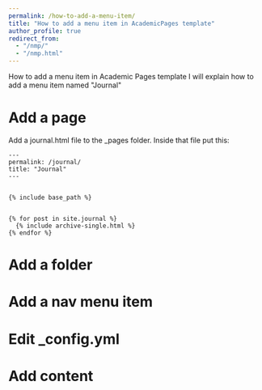 ```yaml
---
permalink: /how-to-add-a-menu-item/
title: "How to add a menu item in AcademicPages template"
author_profile: true
redirect_from: 
  - "/nmp/"
  - "/nmp.html"
---
```


How to add a menu item in Academic Pages template
I will explain how to add a menu item named "Journal"

Add a page
======
Add a journal.html file to the _pages folder.  Inside that file put this: 
```
---
permalink: /journal/
title: "Journal"
---


{% include base_path %}


{% for post in site.journal %}
  {% include archive-single.html %}
{% endfor %}
```

Add a folder
======

Add a nav menu item
======

Edit _config.yml
======

Add content
======
